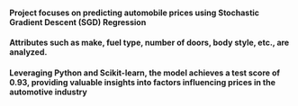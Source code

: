 <h4>Project focuses on predicting automobile prices using Stochastic Gradient Descent (SGD) Regression</h4> 
<h4>Attributes such as make, fuel type, number of doors, body style, etc., are analyzed.</h4>
<h4>Leveraging Python and Scikit-learn, the model achieves a test score of 0.93, providing valuable insights into factors influencing 
prices in the automotive industry</h4>
